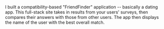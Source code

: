 I built a compatibility-based "FriendFinder" application -- basically a dating app. This full-stack site takes in results from your users' surveys, then compares their answers with those from other users. The app then displays the name of the user with the best overall match.
